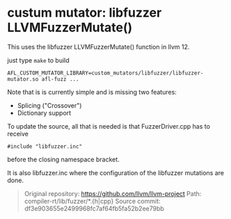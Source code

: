 # custum mutator: libfuzzer LLVMFuzzerMutate()

This uses the libfuzzer LLVMFuzzerMutate() function in llvm 12.

just type `make` to build

```AFL_CUSTOM_MUTATOR_LIBRARY=custom_mutators/libfuzzer/libfuzzer-mutator.so afl-fuzz ...```

Note that is is currently simple and is missing two features:
  * Splicing ("Crossover")
  * Dictionary support

To update the source, all that is needed is that FuzzerDriver.cpp has to receive
```
#include "libfuzzer.inc"
```
before the closing namespace bracket.

It is also libfuzzer.inc where the configuration of the libfuzzer mutations
are done.

> Original repository: https://github.com/llvm/llvm-project
> Path: compiler-rt/lib/fuzzer/*.{h|cpp}
> Source commit: df3e903655e2499968fc7af64fb5fa52b2ee79bb
